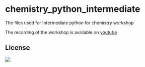 # chemistry_python_intermediate
The files used for Intermediate python for chemistry workshop

The recording of the workshop is available on [youtube](https://www.youtube.com/watch?v=CUX7ZLunoO4)


## License
![](https://upload.wikimedia.org/wikipedia/commons/d/d3/Cc_by-nc_icon.svg)
